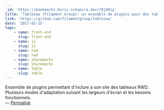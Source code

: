 ```yaml
---
_id: 'https://bookmarks.boris.schapira.dev/?0jA0ig'
title: 'Tablesaw (Filament Group): un ensemble de plugins pour des tableaux RWD'
link: 'https://github.com/filamentgroup/tablesaw'
date: '2017-02-15'
tags:
    - name: front-end
      slug: front-end
    - name: js
      slug: js
    - name: rwd
      slug: rwd
    - name: sharemarks
      slug: sharemarks
    - name: Table
      slug: table
---
```


Ensemble de plugins permettant d'inclure à son site des tableaux RWD. Plusieurs
modes d'adaptation suivant les largeurs d'écran et les besoins fonctionnels.
<br>&#8212;
<a href="https://bookmarks.boris.schapira.dev/?0jA0ig" title="Permalink">Permalink</a>
